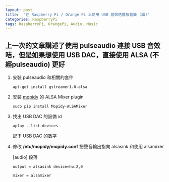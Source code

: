 ```yaml
---
layout: post
title:  "在 Raspberry Pi / Orange Pi 上使用 USB 音效咭播放音樂 (續)"
categories: RaspberryPi
tags: RaspberryPi, OrangePi, Audio, Music
---
```

## 上一次的文章講述了使用 pulseaudio 連接 USB 音效咭，但是如果想使用 USB DAC，直接使用 ALSA (不經pulseaudio) 更好

1. 安裝 pulseaudio 和相關的套件

    ```
    apt-get install gstreamer1.0-alsa
    ```

2. 安裝 [mopidy][mopidy-site] 的 ALSA Mixer plugin

    ```
    sudo pip install Mopidy-ALSAMixer
    ```

3. 找出 USB DAC 的設備 id

    ```
    aplay --list-devices
    ```

   記下 USB DAC 的數字

4. 修改 **/etc/mopidy/mopidy.conf** 把聲音輸出指向 alsasink 和使用 alsamixer

    \[audio\] 段落

    ```output = alsasink device=hw:2,0```

    ```mixer = alsamixer```

[mopidy-site]: http://mopidy.com/
